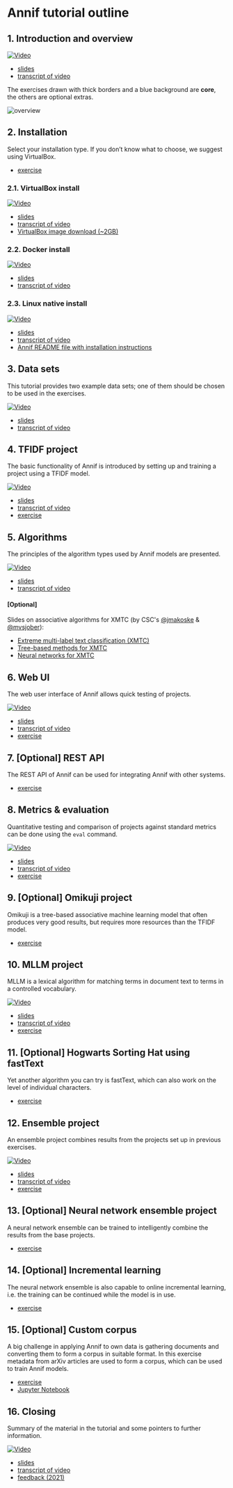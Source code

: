 # Annif tutorial outline

## 1. Introduction and overview

[![Video](/img/intro-slides-1.png)](https://www.youtube.com/watch?v=h8s3dDYYNP4&list=PLa9kvrI3VLf5K-bjvVDaIWMi5CACGjPUM&index=1)

- [slides](/presentations/intro-slides.pdf)
- [transcript of video](/transcripts/intro.md)

The exercises drawn with thick borders and a blue background are **core**, the
others are optional extras.

![overview](overview.png)

## 2. Installation

Select your installation type. If you don’t know what to choose, we suggest using VirtualBox.
- [exercise](/exercises/01_install_annif.md)

### 2.1. VirtualBox install

[![Video](/img/annif-install-virtualbox-slides-1.png)](https://www.youtube.com/watch?v=z_Fq-87QbyQ&list=PLa9kvrI3VLf5K-bjvVDaIWMi5CACGjPUM&index=2)

- [slides](/presentations/annif-install-virtualbox-slides.pdf)
- [transcript of video](/transcripts/annif-install-virtualbox.md)
- [VirtualBox image download (~2GB)](https://annif.org/download/)

### 2.2. Docker install

[![Video](/img/annif-install-docker-slides-1.png)](https://www.youtube.com/watch?v=j_VeC_NeVcw&list=PLa9kvrI3VLf5K-bjvVDaIWMi5CACGjPUM&index=3)

- [slides](/presentations/annif-install-docker-slides.pdf)
- [transcript of video](/transcripts/annif-install-docker.md)

### 2.3. Linux native install

[![Video](/img/annif-install-linux-slides-1.png)](https://www.youtube.com/watch?v=5a7CJ7JF_Qk&list=PLa9kvrI3VLf5K-bjvVDaIWMi5CACGjPUM&index=4)

- [slides](/presentations/annif-install-linux-slides.pdf)
- [transcript of video](/transcripts/annif-install-linux.md)
- [Annif README file with installation instructions](https://github.com/NatLibFi/Annif/blob/master/README.md)

## 3. Data sets
This tutorial provides two example data sets; one of them should be chosen to be used in the exercises.

[![Video](/img/data-sets-slides-1.png)](https://www.youtube.com/watch?v=S4E3d3o5HWg&list=PLa9kvrI3VLf5K-bjvVDaIWMi5CACGjPUM&index=5)

- [slides](/presentations/data-sets-slides.pdf)
- [transcript of video](/transcripts/data-sets.md)

## 4. TFIDF project
The basic functionality of Annif is introduced by setting up and training a project using a TFIDF model.

[![Video](/img/tfidf-project-slides-1.png)](https://www.youtube.com/watch?v=FOdB3tJNSRM&list=PLa9kvrI3VLf5K-bjvVDaIWMi5CACGjPUM&index=6)

- [slides](/presentations/tfidf-project-slides.pdf)
- [transcript of video](/transcripts/tfidf-project.md)
- [exercise](/exercises/02_tfidf_project.md)

## 5. Algorithms
The principles of the algorithm types used by Annif models are presented.

[![Video](/img/algorithms-slides-1.png)](https://www.youtube.com/watch?v=OvPx8Ipe3BU&list=PLa9kvrI3VLf5K-bjvVDaIWMi5CACGjPUM&index=7)

- [slides](/presentations/algorithms-slides.pdf)
- [transcript of video](/transcripts/algorithms.md)

#### [Optional]
Slides on associative algorithms for XMTC (by CSC's [@jmakoske](https://github.com/jmakoske) & [@mvsjober](https://github.com/mvsjober)):
- [Extreme multi-label text classification (XMTC)](/exercises/HPD-XMTC-2020-11-13.pdf)
- [Tree-based methods for XMTC](/exercises/HPD-TBM-2020-11-13.pdf)
- [Neural networks for XMTC](/exercises/HPD-NN-2020-11-13.pdf)


## 6. Web UI
The web user interface of Annif allows quick testing of projects.

[![Video](/img/web-ui-slides-1.png)](https://www.youtube.com/watch?v=wkDbVnkuV6E&list=PLa9kvrI3VLf5K-bjvVDaIWMi5CACGjPUM&index=8)

- [slides](/presentations/web-ui-slides.pdf)
- [transcript of video](/transcripts/web-ui.md)
- [exercise](/exercises/03_web_ui.md)

## 7. [Optional] REST API
The REST API of Annif can be used for integrating Annif with other systems.
- [exercise](/exercises/07_rest_api.md)


## 8. Metrics & evaluation
Quantitative testing and comparison of projects against standard metrics can be done using the `eval` command.

[![Video](/img/metrics-and-evaluation-slides-1.png)](https://www.youtube.com/watch?v=zWMXUfLJtn0&list=PLa9kvrI3VLf5K-bjvVDaIWMi5CACGjPUM&index=9)

- [slides](/presentations/metrics-and-evaluation-slides.pdf)
- [transcript of video](/transcripts/metrics-and-evaluation.md)
- [exercise](/exercises/04_evaluate.md)

## 9. [Optional] Omikuji project
Omikuji is a tree-based associative machine learning model that often produces very good results, but requires more resources than the TFIDF model.
- [exercise](/exercises/08_omikuji_project.md)

## 10. MLLM project
MLLM is a lexical algorithm for matching terms in document text to terms in a controlled vocabulary.
 

[![Video](/img/mllm-slides-1.png)](https://www.youtube.com/watch?v=kNCW2XF7_ek&list=PLa9kvrI3VLf5K-bjvVDaIWMi5CACGjPUM&index=10)

- [slides](/presentations/mllm-slides.pdf)
- [transcript of video](/transcripts/mllm.md)
- [exercise](/exercises/05_mllm_project.md)

## 11. [Optional] Hogwarts Sorting Hat using fastText
Yet another algorithm you can try is fastText, which can also work on the level of individual characters.
- [exercise](/exercises/09_hogwarts.md)

## 12. Ensemble project
An ensemble project combines results from the projects set up in previous exercises.

[![Video](/img/ensemble-project-slides-1.png)](https://www.youtube.com/watch?v=B-YYJqHiJ3k&list=PLa9kvrI3VLf5K-bjvVDaIWMi5CACGjPUM&index=11)

- [slides](/presentations/ensemble-project-slides.pdf)
- [transcript of video](/transcripts/ensemble-project.md)
- [exercise](/exercises/06_ensemble_project.md)

## 13. [Optional] Neural network ensemble project
A neural network ensemble can be trained to intelligently combine the results from the base projects.

- [exercise](/exercises/10_nn_ensemble_project.md)

## 14. [Optional] Incremental learning
The neural network ensemble is also capable to online incremental learning, i.e. the training can be continued while the model is in use.

- [exercise](/exercises/11_incremental_learning.md)

## 15. [Optional] Custom corpus
A big challenge in applying Annif to own data is gathering documents and converting them to form a corpus in suitable format. In this exercise metadata from arXiv articles are used to form a corpus, which can be used to train Annif models.

- [exercise](/exercises/12_custom_corpus.md)
- [Jupyter Notebook](/data-sets/arxiv/create-arxiv-corpus.ipynb)

## 16. Closing
Summary of the material in the tutorial and some pointers to further information.

[![Video](/img/closing-slides-1.png)](https://www.youtube.com/watch?v=OrScuYCyHGs&list=PLa9kvrI3VLf5K-bjvVDaIWMi5CACGjPUM&index=12)

- [slides](/presentations/closing-slides.pdf)
- [transcript of video](/transcripts/closing.md)
- [feedback (2021)](https://forms.gle/CtXLHMiEQoBBVRu6A)
